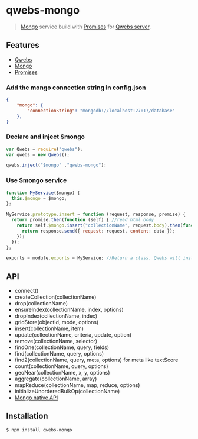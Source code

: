 # qwebs-mongo
> [Mongo](https://www.npmjs.com/package/mongodb) service build with [Promises](https://www.npmjs.com/package/q) for [Qwebs server](https://www.npmjs.com/package/qwebs).

## Features

  * [Qwebs](https://www.npmjs.com/package/qwebs)
  * [Mongo](https://www.npmjs.com/package/mongodb)
  * [Promises](https://www.npmjs.com/package/q)
    
### Add the mongo connection string in config.json

```json
{
	"mongo": {
        "connectionString": "mongodb://localhost:27017/database"
    },
}
```

### Declare and inject $mongo

```js
var Qwebs = require("qwebs");
var qwebs = new Qwebs();

qwebs.inject("$mongo" ,"qwebs-mongo");
```

### Use $mongo service

```js
function MyService($mongo) {
  this.$mongo = $mongo;
};

MyService.prototype.insert = function (request, response, promise) {
  return promise.then(function (self) { //read html body
    return self.$mongo.insert("collectionName", request.body).then(function (data) {
      return response.send({ request: request, content: data });
    });
  });
};

exports = module.exports = MyService; //Return a class. Qwebs will instanciate it;
```

## API

  * connect()
  * createCollection(collectionName)
  * drop(collectionName)
  * ensureIndex(collectionName, index, options)
  * dropIndex(collectionName, index)
  * gridStore(objectId, mode, options)
  * insert(collectionName, item)
  * update(collectionName, criteria, update, option)
  * remove(collectionName, selector)
  * findOne(collectionName, query, fields)
  * find(collectionName, query, options)
  * find2(collectionName, query, meta, options) for meta like textScore
  * count(collectionName, query, options)
  * geoNear(collectionName, x, y, options)
  * aggregate(collectionName, array)
  * mapReduce(collectionName, map, reduce, options)
  * initializeUnorderedBulkOp(collectionName)
  * [Mongo native API](http://mongodb.github.io/node-mongodb-native/2.0/api/)


## Installation

```bash
$ npm install qwebs-mongo
```
  